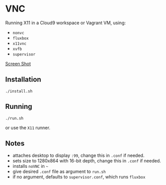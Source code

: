 VNC
===

Running X11 in a Cloud9 workspace or Vagrant VM, using:

- `nonvc`
- `fluxbox`
- `x11vnc`
- `xvfb`
- `supervisor`

[Screen Shot](screenshot.png)

Installation
------------

    ./install.sh

Running
-------

    ./run.sh
    
or use the `X11` runner.

## Notes

- attaches desktop to display `:99`, change this in `.conf` if needed.
- sets size to 1280x864 with 16-bit depth, change this in `.conf` if needed.
- installs `noVNC` in `~`
- give desired `.conf` file as argument to `run.sh`
- if no argument, defaults to `supervisor.conf`, which runs `fluxbox`
